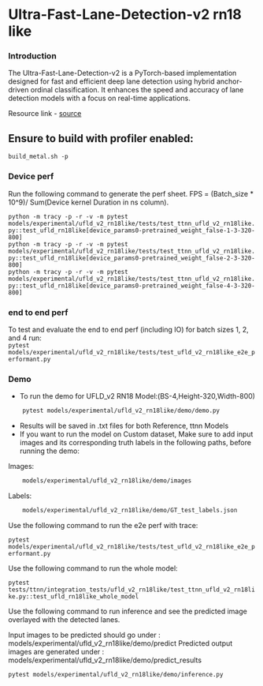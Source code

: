# Ultra-Fast-Lane-Detection-v2 rn18 like

### Introduction

The Ultra-Fast-Lane-Detection-v2 is a PyTorch-based implementation designed for fast and efficient deep lane detection using hybrid anchor-driven ordinal classification. It enhances the speed and accuracy of lane detection models with a focus on real-time applications.

Resource link - [source](https://github.com/cfzd/Ultra-Fast-Lane-Detection-v2)

## Ensure to build with profiler enabled:
`build_metal.sh -p`

### Device perf
Run the following command to generate the perf sheet. FPS = (Batch_size * 10^9)/ Sum(Device kernel Duration in ns column).<br>

`python -m tracy -p -r -v -m pytest models/experimental/ufld_v2_rn18like/tests/test_ttnn_ufld_v2_rn18like.py::test_ufld_rn18like[device_params0-pretrained_weight_false-1-3-320-800]`<br>
`python -m tracy -p -r -v -m pytest models/experimental/ufld_v2_rn18like/tests/test_ttnn_ufld_v2_rn18like.py::test_ufld_rn18like[device_params0-pretrained_weight_false-2-3-320-800]`<br>
`python -m tracy -p -r -v -m pytest models/experimental/ufld_v2_rn18like/tests/test_ttnn_ufld_v2_rn18like.py::test_ufld_rn18like[device_params0-pretrained_weight_false-4-3-320-800]`



### end to end perf
To test and evaluate the end to end perf (including IO) for batch sizes 1, 2, and 4 run:<br>
`pytest models/experimental/ufld_v2_rn18like/tests/test_ufld_v2_rn18like_e2e_performant.py`<br>

### Demo

- To run the demo for UFLD_v2 RN18 Model:(BS-4,Height-320,Width-800)
```bash
    pytest models/experimental/ufld_v2_rn18like/demo/demo.py
```

- Results will be saved in .txt files for both Reference, ttnn Models
- If you want to run the model on Custom dataset, Make sure to add input images and its corresponding truth labels in the following paths, before running the demo:

Images:

```bash
    models/experimental/ufld_v2_rn18like/demo/images
```

Labels:

```bash
    models/experimental/ufld_v2_rn18like/demo/GT_test_labels.json
```

Use the following command to run the e2e perf with trace:

`pytest models/experimental/ufld_v2_rn18like/tests/test_ufld_v2_rn18like_e2e_performant.py`

Use the following command to run the whole model:

`pytest tests/ttnn/integration_tests/ufld_v2_rn18like/test_ttnn_ufld_v2_rn18like.py::test_ufld_rn18like_whole_model`

Use the following command to run inference and see the predicted image overlayed with the detected lanes.

Input images to be predicted should go under : models/experimental/ufld_v2_rn18like/demo/predict
Predicted output images are generated under : models/experimental/ufld_v2_rn18like/demo/predict_results

`pytest models/experimental/ufld_v2_rn18like/demo/inference.py`
